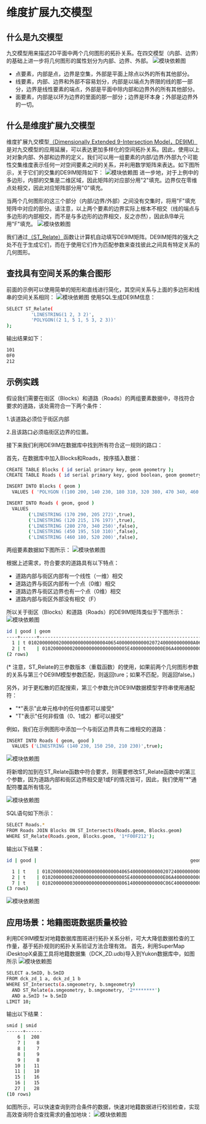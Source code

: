 # 维度扩展九交模型
## 什么是九交模型
九交模型用来描述2D平面中两个几何图形的拓扑关系。在四交模型（内部、边界）的基础上进一步将几何图形的属性划分为内部、边界、外部。
![模块依赖图](./1.png)
+ 点要素，内部是点，边界是空集，外部是平面上除点以外的所有其他部分。
+ 线要素，内部、边界和外部不容易划分，内部是以端点为界限的线的那一部分，边界是线性要素的端点，外部是平面中除内部和边界外的所有其他部分。
+ 面要素，内部是以环为边界的里面的那一部分；边界是环本身；外部是边界外的一切。

## 什么是维度扩展九交模型
维度扩展九交模型[（Dimensionally Extended 9-Intersection Model，DE9IM）](https://en.wikipedia.org/wiki/DE-9IM)是对九交模型的应用延展，可以表达更加多样化的空间拓扑关系。因此，使用以上对对象内部、外部和边界的定义，我们可以用一组要素的内部/边界/外部九个可能性交集维度表示任何一对空间要素之间的关系，并利用数学矩阵来表达。如下图所示，关于它们的交集的DE9IM矩阵如下：
![模块依赖图](./2.png)
进一步地，对于上例中的多边形，内部的交集是二维区域，因此矩阵的对应部分用"2"填充。边界仅在零维点处相交，因此对应矩阵部分用"0"填充。

当两个几何图形的这三个部分（内部/边界/外部）之间没有交集时，将用"F"填充矩阵中对应的部分。请注意，以上两个要素的边界实际上根本不相交（线的端点与多边形的内部相交，而不是与多边形的边界相交，反之亦然），因此B/B单元用"F"填充。
![模块依赖图](./3.png)

我们通过[（ST_Relate）](http://postgis.net/docs/ST_Relate.html)函数让计算机自动填写DE9IM矩阵。DE9IM矩阵的强大之处不在于生成它们，而在于使用它们作为匹配参数来查找彼此之间具有特定关系的几何图形。

## 查找具有空间关系的集合图形
前面的示例可以使用简单的矩形和直线进行简化，其空间关系与上面的多边形和线串的空间关系相同：
![模块依赖图](./4.jpg)
使用SQL生成DE9IM信息：
```sh
SELECT ST_Relate(
         'LINESTRING(1 2, 3 2)',
         'POLYGON((2 1, 5 1, 5 3, 2 3))'
);
```
输出结果如下：
```sh
101
0F0
212
```
## 示例实践
假设我们需要在街区（Blocks）和道路（Roads）的两组要素数据中，寻找符合要求的道路，该处需符合一下两个条件：

1.该道路必须位于街区内部

2.且该路口必须临街区边界的位置。

接下来我们利用DE9IM在数据库中找到所有符合这一规则的路口：

首先，在数据库中加入Blocks和Roads，按序插入数据：
```sh
CREATE TABLE Blocks ( id serial primary key, geom geometry );
CREATE TABLE Roads ( id serial primary key, good boolean, geom geometry );

INSERT INTO Blocks ( geom )
  VALUES ( 'POLYGON ((100 200, 140 230, 180 310, 320 380, 470 340, 460 120, 200 70))');

INSERT INTO Roads ( geom, good )
  VALUES
        ('LINESTRING (170 290, 205 272)',true),
        ('LINESTRING (120 215, 176 197)',true),
        ('LINESTRING (280 270, 340 250)',false),
        ('LINESTRING (450 195, 510 310)',false),
        ('LINESTRING (460 180, 520 200)',false),
```
两组要素数据如下图所示：
![模块依赖图](./6.png)

根据上述需求，符合要求的道路具有以下特点：
+ 道路内部与街区内部有一个线性（一维）相交
+ 道路边界与街区内部有一个点（0维）相交
+ 道路边界与街区边界也有一个点（0维）相交
+ 道路内部与街区外部没有相交（F）

所以关于街区（Blocks）和道路（Roads）的DE9IM矩阵类似于下图所示：
![模块依赖图](./5.png)

```sh
id | good | geom
----+------+------------------------------------------------------------------------------------
  1 | t 010200000002000000000000000040654000000000002072400000000000A069400000000000007140
  2 | t    | 0102000000020000000000000000005E400000000000E06A4000000000000066400000000000A06840
(2 rows)
```
(* 注意，ST_Relate的三参数版本（重载函数）的使用，如果前两个几何图形参数的关系与第三个DE9IM模型参数匹配，则返回ture；如果不匹配，则返回false。)

另外，对于更松散的匹配搜索，第三个参数允许DE9IM数据模型字符串使用通配符：
+	"*"表示"此单元格中的任何值都可以接受"
+	"T"表示"任何非假值（0、1或2）都可以接受"

例如，我们在示例图形中添加一个与街区边界具有二维相交的道路：
```sh
INSERT INTO Roads ( geom, good )
  VALUES ('LINESTRING (140 230, 150 250, 210 230)',true);
```
![模块依赖图](./7.png)

将新增的加到在ST_Relate函数中符合要求，则需要修改ST_Relate函数中的第三个参数，因为道路内部和街区边界相交是1或F的情况皆可，因此，我们使用"*"通配符覆盖所有情况。

![模块依赖图](./8.png)

SQL语句如下所示：
```sh
SELECT Roads.*
FROM Roads JOIN Blocks ON ST_Intersects(Roads.geom, Blocks.geom)
WHERE ST_Relate(Roads.geom, Blocks.geom, '1*F00F212');
```
输出以下结果：
```sh
id | good |                                                        geom

  1 | t    | 010200000002000000000000000040654000000000002072400000000000A069400000000000007140
  2 | t    | 0102000000020000000000000000005E400000000000E06A4000000000000066400000000000A06840
  7 | t    | 01020000000300000000000000008061400000000000C06C400000000000C062400000000000406F400000000000406A400000000000C06C40
(3 rows)
```
![模块依赖图](./11.png)
## 应用场景：地籍图斑数据质量校验
利用DE9IM模型对地籍数据库图斑进行拓扑关系分析，可大大降低数据检查的工作量，基于拓扑规则的拓扑关系验证方法合理有效。
首先，利用SuperMap iDesktopX桌面工具将地籍数据集（DCK_ZD.udb)导入到Yukon数据库中，如图所示
![模块依赖图](./9.png)
```sh
SELECT a.SmID, b.SmID
FROM dck_zd_1 a, dck_zd_1 b
WHERE ST_Intersects(a.smgeometry, b.smgeometry)
  AND ST_Relate(a.smgeometry, b.smgeometry, '2********')
  AND a.SmID != b.SmID
LIMIT 10;
```
输出以下结果：
```sh
smid | smid
------+------
    6 |  208
    7 |    8
    8 |    7
    8 |    9
    9 |    8
   10 |   11
   11 |   10
   15 |   16
   16 |   15
   27 |   28
(10 rows)
```
如图所示，可以快速查询到符合条件的数据，快速对地籍数据进行校验检查，实现高效查询符合查找需求的叠加地块：
![模块依赖图](./10.png)